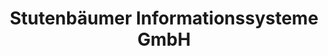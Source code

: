 ---
title: "Stutenbäumer Informationssysteme GmbH"
url: /beckum/stutenbaeumer-informationssysteme-gmbh/
shop: Computer
---